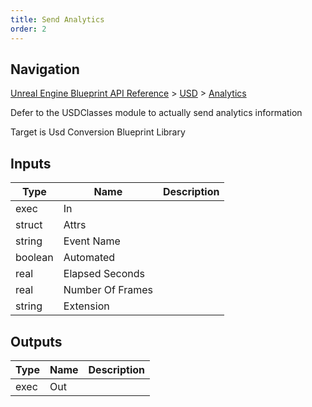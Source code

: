 ```yaml
---
title: Send Analytics
order: 2
---
```

## Navigation

[Unreal Engine Blueprint API Reference](https://dev.epicgames.com/documentation/en-us/unreal-engine/BlueprintAPI) > [USD](https://dev.epicgames.com/documentation/en-us/unreal-engine/BlueprintAPI/USD) > [Analytics](https://dev.epicgames.com/documentation/en-us/unreal-engine/BlueprintAPI/USD/Analytics)

Defer to the USDClasses module to actually send analytics information

Target is Usd Conversion Blueprint Library

## Inputs

| Type | Name | Description |
| --- | --- | --- |
| exec | In |  |
| struct | Attrs |  |
| string | Event Name |  |
| boolean | Automated |  |
| real | Elapsed Seconds |  |
| real | Number Of Frames |  |
| string | Extension |  |

## Outputs

| Type | Name | Description |
| --- | --- | --- |
| exec | Out |  |
